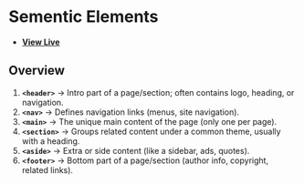 # Sementic Elements

- [**View Live**](https://tahmid-sarker.github.io/Modern-HTML-CSS-Notes/01-Essential-HTML/10-Semantic-Elements/)

## Overview

1. **`<header>`** → Intro part of a page/section; often contains logo, heading, or navigation.
2. **`<nav>`** → Defines navigation links (menus, site navigation).
3. **`<main>`** → The unique main content of the page (only one per page).
4. **`<section>`** → Groups related content under a common theme, usually with a heading.
5. **`<aside>`** → Extra or side content (like a sidebar, ads, quotes).
6. **`<footer>`** → Bottom part of a page/section (author info, copyright, related links).